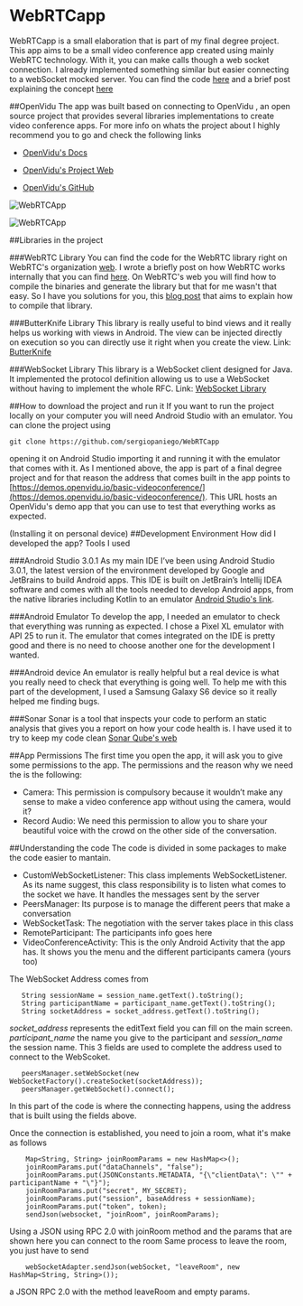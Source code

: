 # WebRTCapp
WebRTCapp is a small elaboration that is part of my final degree project. This app aims to be a small video conference app created using mainly WebRTC technology. 
With it, you can make calls though a web socket connection. I already implemented something similar but easier connecting to a webSocket mocked server. You can find the code [here](https://github.com/sergiopaniego/WebRTCAndroidExample) 
 and a brief post explaining the concept [here](https://medium.com/@SergioPaniego/tutorial-on-how-to-make-the-simplest-webrtc-android-app-daacb5c8d133)
 
 ##OpenVidu
The app was built based on connecting to OpenVidu , an open source project that provides 
several libraries implementations to create video conference apps. For more info on whats the project about
I highly recommend you to go and check the following links

- [OpenVidu's Docs](http://openvidu.io/docs/home/)

- [OpenVidu's Project Web](http://openvidu.io/)

- [OpenVidu's GitHub](https://github.com/OpenVidu)

![WebRTCApp](GitHubImages/WebRTCExampleApp.jpg)

![WebRTCApp](GitHubImages/WebRTCExampleAppCall.jpg)

##Libraries in the project

###WebRTC Library
You can find the code for the WebRTC library right on WebRTC's organization [web](https://webrtc.org/native-code/android/). I wrote a briefly post on how WebRTC works internally that you can find 
[here](https://medium.com/@SergioPaniego/how-webrtc-works-internally-b4cf678c7587). 
On WebRTC's web you will find how to compile the binaries and generate the library but that for me wasn't that easy. So I have you solutions for you, this [blog post](https://medium.com/@silvestr1994/webrtc-on-android-part-1-building-b6982aad4b49) that aims to explain how to compile that library.

###ButterKnife Library
This library is really useful to bind views and it really helps us working with views in Android. The view can be injected directly on execution so you can directly use it right when you create the view. 
Link: [ButterKnife](http://jakewharton.github.io/butterknife/)

###WebSocket Library
This library is a WebSocket client designed for Java. It implemented the protocol definition allowing us to use a WebSocket without having to implement the whole RFC.
Link: [WebSocket Library](https://github.com/TakahikoKawasaki/nv-websocket-client)


##How to download the project and run it
If you want to run the project locally on your computer you will need Android Studio with an emulator. You can clone the project using

   ```
   git clone https://github.com/sergiopaniego/WebRTCapp
   ```

opening it on Android Studio importing it and running it with the emulator that comes with it. As I mentioned above, the app is part of a final degree project and for that 
reason the address that comes built in the app points to [https://demos.openvidu.io/basic-videoconference/](https://demos.openvidu.io/basic-videoconference/). This URL hosts an OpenVidu's demo app that you can use to test that 
everything works as expected.

(Installing it on personal device)
##Development Environment
 How did I developed the app? Tools I used 
 
###Android Studio 3.0.1
 As my main IDE I’ve been using Android Studio 3.0.1, the latest version of the environment developed by Google and JetBrains to build Android apps. 
 This IDE is built on JetBrain’s Intellij IDEA software and comes with all the tools needed to develop Android apps, from the native libraries including Kotlin
  to an emulator [Android Studio's link](https://developer.android.com/studio/index.html).
  
###Android Emulator
To develop the app, I needed an emulator to check that everything was running as expected. I chose a Pixel XL emulator with API 25 to run it. 
The emulator that comes integrated on the IDE is pretty good and there is no need to choose another one for the development I wanted.

###Android device
An emulator is really helpful but a real device is what you really need to check that everything is going well. To help me with this part of the development,
 I used a Samsung Galaxy S6 device so it really helped me finding bugs.

###Sonar
Sonar is a tool that inspects your code to perform an static analysis that gives you a report on how your code health is. I have used it to try to keep my code clean [Sonar Qube's web](https://www.sonarqube.org/)

##App Permissions
The first time you open the app, it will ask you to give some permissions to the app. The permissions and the reason why we need the is the following:
-	Camera: This permission is compulsory because it wouldn’t make any sense to make a video conference app without using the camera, would it?
-	Record Audio: We need this permission to allow you to share your beautiful voice with the crowd on the other side of the conversation.

##Understanding the code
The code is divided in some packages to make the code easier to mantain.
 - CustomWebSocketListener: This class implements WebSocketListener. As its name suggest, this class responsibility is to listen what comes to the socket we have.
 It handles the messages sent by the server
 - PeersManager: Its purpose is to manage the different peers that make a conversation
 - WebSocketTask: The negotiation with the server takes place in this class
 - RemoteParticipant: The participants info goes here
 - VideoConferenceActivity: This is the only Android Activity that the app has. It shows you the menu and the different participants camera (yours too)
 
 The WebSocket Address comes from 
 
 ```
    String sessionName = session_name.getText().toString();
    String participantName = participant_name.getText().toString();
    String socketAddress = socket_address.getText().toString();
```
            
 
 *socket_address* represents the editText field you can fill on the main screen.
 *participant_name* the name you give to the participant and 
 *session_name* the session name. This 3 fields are used to complete the address used to connect to the WebScoket.
 
 ```
    peersManager.setWebSocket(new WebSocketFactory().createSocket(socketAddress));
    peersManager.getWebSocket().connect();
 ```
 
In this part of the code is where the connecting happens, using the address that is built using the fields above. 

Once the connection is established, you need to join a room, what it's make as follows
```
    Map<String, String> joinRoomParams = new HashMap<>();
    joinRoomParams.put("dataChannels", "false");
    joinRoomParams.put(JSONConstants.METADATA, "{\"clientData\": \"" + participantName + "\"}");
    joinRoomParams.put("secret", MY_SECRET);
    joinRoomParams.put("session", baseAddress + sessionName);
    joinRoomParams.put("token", token);
    sendJson(websocket, "joinRoom", joinRoomParams);
```
Using a JSON using RPC 2.0 with joinRoom method and the params that are shown here you can connect to the room
Same process to leave the room, you just have to send 
```
    webSocketAdapter.sendJson(webSocket, "leaveRoom", new HashMap<String, String>());
```
a JSON RPC 2.0 with the method leaveRoom and empty params.
